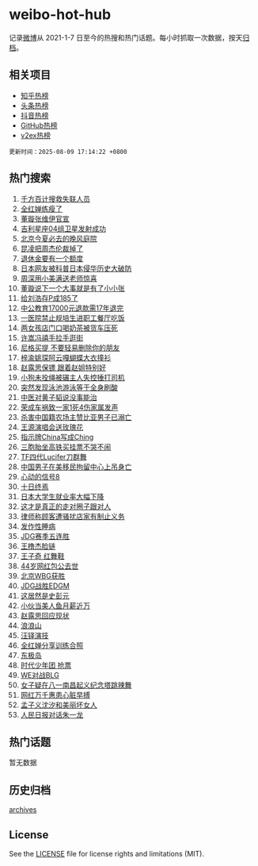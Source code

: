 # weibo-hot-hub

记录[微博](https://www.weibo.com)从 2021-1-7 日至今的热搜和热门话题。每小时抓取一次数据，按天[归档](archives)。

## 相关项目

- [知乎热榜](https://github.com/lonnyzhang423/zhihu-hot-hub)
- [头条热榜](https://github.com/lonnyzhang423/toutiao-hot-hub)
- [抖音热榜](https://github.com/lonnyzhang423/douyin-hot-hub)
- [GitHub热榜](https://github.com/lonnyzhang423/github-hot-hub)
- [v2ex热榜](https://github.com/lonnyzhang423/v2ex-hot-hub)


`更新时间：2025-08-09 17:14:22 +0800`

## 热门搜索

1. [千方百计搜救失联人员](https://m.weibo.cn/search?containerid=100103type%3D1%26t%3D10%26q%3D%23%E5%8D%83%E6%96%B9%E7%99%BE%E8%AE%A1%E6%90%9C%E6%95%91%E5%A4%B1%E8%81%94%E4%BA%BA%E5%91%98%23&stream_entry_id=51&isnewpage=1&extparam=seat%3D1%26c_type%3D51%26filter_type%3Drealtimehot%26stream_entry_id%3D51%26dgr%3D0%26q%3D%2523%25E5%258D%2583%25E6%2596%25B9%25E7%2599%25BE%25E8%25AE%25A1%25E6%2590%259C%25E6%2595%2591%25E5%25A4%25B1%25E8%2581%2594%25E4%25BA%25BA%25E5%2591%2598%2523%26pos%3D0%26cate%3D10103%26display_time%3D1754730861%26pre_seqid%3D1754730861250057137665)
1. [全红婵练瘦了](https://m.weibo.cn/search?containerid=100103type%3D1%26t%3D10%26q%3D%E5%85%A8%E7%BA%A2%E5%A9%B5%E7%BB%83%E7%98%A6%E4%BA%86&stream_entry_id=31&isnewpage=1&extparam=seat%3D1%26filter_type%3Drealtimehot%26c_type%3D31%26lcate%3D5001%26cate%3D5001%26band_rank%3D1%26q%3D%25E5%2585%25A8%25E7%25BA%25A2%25E5%25A9%25B5%25E7%25BB%2583%25E7%2598%25A6%25E4%25BA%2586%26stream_entry_id%3D31%26realpos%3D1%26pos%3D0%26flag%3D1%26dgr%3D0%26display_time%3D1754730861%26pre_seqid%3D1754730861250057137665)
1. [董璇张维伊官宣](https://m.weibo.cn/search?containerid=100103type%3D1%26t%3D10%26q%3D%23%E8%91%A3%E7%92%87%E5%BC%A0%E7%BB%B4%E4%BC%8A%E5%AE%98%E5%AE%A3%23&stream_entry_id=31&isnewpage=1&extparam=seat%3D1%26filter_type%3Drealtimehot%26c_type%3D31%26lcate%3D5001%26cate%3D5001%26band_rank%3D2%26q%3D%2523%25E8%2591%25A3%25E7%2592%2587%25E5%25BC%25A0%25E7%25BB%25B4%25E4%25BC%258A%25E5%25AE%2598%25E5%25AE%25A3%2523%26stream_entry_id%3D31%26realpos%3D2%26pos%3D1%26flag%3D2%26dgr%3D0%26display_time%3D1754730861%26pre_seqid%3D1754730861250057137665)
1. [吉利星座04组卫星发射成功](https://m.weibo.cn/search?containerid=100103type%3D1%26t%3D10%26q%3D%23%E5%90%89%E5%88%A9%E6%98%9F%E5%BA%A704%E7%BB%84%E5%8D%AB%E6%98%9F%E5%8F%91%E5%B0%84%E6%88%90%E5%8A%9F%23&stream_entry_id=31&isnewpage=1&extparam=seat%3D1%26filter_type%3Drealtimehot%26c_type%3D31%26lcate%3D5001%26cate%3D5001%26band_rank%3D3%26q%3D%2523%25E5%2590%2589%25E5%2588%25A9%25E6%2598%259F%25E5%25BA%25A704%25E7%25BB%2584%25E5%258D%25AB%25E6%2598%259F%25E5%258F%2591%25E5%25B0%2584%25E6%2588%2590%25E5%258A%259F%2523%26stream_entry_id%3D31%26realpos%3D3%26pos%3D2%26flag%3D0%26dgr%3D0%26display_time%3D1754730861%26pre_seqid%3D1754730861250057137665)
1. [北京今夏必去的晚风庭院](https://m.weibo.cn/search?containerid=100103type%3D1%26t%3D10%26q%3D%23%E5%8C%97%E4%BA%AC%E4%BB%8A%E5%A4%8F%E5%BF%85%E5%8E%BB%E7%9A%84%E6%99%9A%E9%A3%8E%E5%BA%AD%E9%99%A2%23&stream_entry_id=31&isnewpage=1&extparam=seat%3D1%26filter_type%3Drealtimehot%26c_type%3D31%26pos%3D3%26cate%3D5001%26band_rank%3D4%26q%3D%2523%25E5%258C%2597%25E4%25BA%25AC%25E4%25BB%258A%25E5%25A4%258F%25E5%25BF%2585%25E5%258E%25BB%25E7%259A%2584%25E6%2599%259A%25E9%25A3%258E%25E5%25BA%25AD%25E9%2599%25A2%2523%26stream_entry_id%3D31%26dgr%3D0%26adid%3D296142%26is_ad_pos%3D1%26lcate%3D5001%26display_time%3D1754730861%26pre_seqid%3D1754730861250057137665)
1. [昆凌把周杰伦裁掉了](https://m.weibo.cn/search?containerid=100103type%3D1%26t%3D10%26q%3D%E6%98%86%E5%87%8C%E6%8A%8A%E5%91%A8%E6%9D%B0%E4%BC%A6%E8%A3%81%E6%8E%89%E4%BA%86&stream_entry_id=31&isnewpage=1&extparam=seat%3D1%26filter_type%3Drealtimehot%26c_type%3D31%26lcate%3D5001%26cate%3D5001%26band_rank%3D4%26q%3D%25E6%2598%2586%25E5%2587%258C%25E6%258A%258A%25E5%2591%25A8%25E6%259D%25B0%25E4%25BC%25A6%25E8%25A3%2581%25E6%258E%2589%25E4%25BA%2586%26stream_entry_id%3D31%26realpos%3D4%26pos%3D4%26flag%3D2%26dgr%3D0%26display_time%3D1754730861%26pre_seqid%3D1754730861250057137665)
1. [退休金要有一个额度](https://m.weibo.cn/search?containerid=100103type%3D1%26t%3D10%26q%3D%E9%80%80%E4%BC%91%E9%87%91%E8%A6%81%E6%9C%89%E4%B8%80%E4%B8%AA%E9%A2%9D%E5%BA%A6&stream_entry_id=31&isnewpage=1&extparam=seat%3D1%26filter_type%3Drealtimehot%26c_type%3D31%26lcate%3D5001%26cate%3D5001%26band_rank%3D5%26q%3D%25E9%2580%2580%25E4%25BC%2591%25E9%2587%2591%25E8%25A6%2581%25E6%259C%2589%25E4%25B8%2580%25E4%25B8%25AA%25E9%25A2%259D%25E5%25BA%25A6%26stream_entry_id%3D31%26realpos%3D5%26pos%3D5%26flag%3D0%26dgr%3D0%26display_time%3D1754730861%26pre_seqid%3D1754730861250057137665)
1. [日本网友被科普日本侵华历史大破防](https://m.weibo.cn/search?containerid=100103type%3D1%26t%3D10%26q%3D%23%E6%97%A5%E6%9C%AC%E7%BD%91%E5%8F%8B%E8%A2%AB%E7%A7%91%E6%99%AE%E6%97%A5%E6%9C%AC%E4%BE%B5%E5%8D%8E%E5%8E%86%E5%8F%B2%E5%A4%A7%E7%A0%B4%E9%98%B2%23&stream_entry_id=31&isnewpage=1&extparam=seat%3D1%26filter_type%3Drealtimehot%26c_type%3D31%26lcate%3D5001%26cate%3D5001%26band_rank%3D6%26q%3D%2523%25E6%2597%25A5%25E6%259C%25AC%25E7%25BD%2591%25E5%258F%258B%25E8%25A2%25AB%25E7%25A7%2591%25E6%2599%25AE%25E6%2597%25A5%25E6%259C%25AC%25E4%25BE%25B5%25E5%258D%258E%25E5%258E%2586%25E5%258F%25B2%25E5%25A4%25A7%25E7%25A0%25B4%25E9%2598%25B2%2523%26stream_entry_id%3D31%26realpos%3D6%26pos%3D6%26flag%3D0%26dgr%3D0%26display_time%3D1754730861%26pre_seqid%3D1754730861250057137665)
1. [周深用小美满送老师惊喜](https://m.weibo.cn/search?containerid=100103type%3D1%26t%3D296%26q%3D%23%E6%B2%B7%E9%92%B8%E6%8D%BB%E8%8C%A8%E8%83%BA%23&hide_search_bar=1&replace_title=+)
1. [董璇说下一个大事就是有了小小张](https://m.weibo.cn/search?containerid=100103type%3D1%26t%3D10%26q%3D%23%E8%91%A3%E7%92%87%E8%AF%B4%E4%B8%8B%E4%B8%80%E4%B8%AA%E5%A4%A7%E4%BA%8B%E5%B0%B1%E6%98%AF%E6%9C%89%E4%BA%86%E5%B0%8F%E5%B0%8F%E5%BC%A0%23&stream_entry_id=31&isnewpage=1&extparam=seat%3D1%26filter_type%3Drealtimehot%26c_type%3D31%26lcate%3D5001%26cate%3D5001%26band_rank%3D7%26q%3D%2523%25E8%2591%25A3%25E7%2592%2587%25E8%25AF%25B4%25E4%25B8%258B%25E4%25B8%2580%25E4%25B8%25AA%25E5%25A4%25A7%25E4%25BA%258B%25E5%25B0%25B1%25E6%2598%25AF%25E6%259C%2589%25E4%25BA%2586%25E5%25B0%258F%25E5%25B0%258F%25E5%25BC%25A0%2523%26stream_entry_id%3D31%26realpos%3D7%26pos%3D8%26flag%3D1%26dgr%3D0%26display_time%3D1754730861%26pre_seqid%3D1754730861250057137665)
1. [给刘浩存P成185了](https://m.weibo.cn/search?containerid=100103type%3D1%26t%3D10%26q%3D%E7%BB%99%E5%88%98%E6%B5%A9%E5%AD%98P%E6%88%90185%E4%BA%86&stream_entry_id=31&isnewpage=1&extparam=seat%3D1%26filter_type%3Drealtimehot%26c_type%3D31%26lcate%3D5001%26cate%3D5001%26band_rank%3D8%26q%3D%25E7%25BB%2599%25E5%2588%2598%25E6%25B5%25A9%25E5%25AD%2598P%25E6%2588%2590185%25E4%25BA%2586%26stream_entry_id%3D31%26realpos%3D8%26pos%3D9%26flag%3D2%26dgr%3D0%26display_time%3D1754730861%26pre_seqid%3D1754730861250057137665)
1. [中公教育17000元退款需17年退完](https://m.weibo.cn/search?containerid=100103type%3D1%26t%3D10%26q%3D%23%E4%B8%AD%E5%85%AC%E6%95%99%E8%82%B217000%E5%85%83%E9%80%80%E6%AC%BE%E9%9C%8017%E5%B9%B4%E9%80%80%E5%AE%8C%23&stream_entry_id=31&isnewpage=1&extparam=seat%3D1%26filter_type%3Drealtimehot%26c_type%3D31%26lcate%3D5001%26cate%3D5001%26band_rank%3D9%26q%3D%2523%25E4%25B8%25AD%25E5%2585%25AC%25E6%2595%2599%25E8%2582%25B217000%25E5%2585%2583%25E9%2580%2580%25E6%25AC%25BE%25E9%259C%258017%25E5%25B9%25B4%25E9%2580%2580%25E5%25AE%258C%2523%26stream_entry_id%3D31%26realpos%3D9%26pos%3D10%26flag%3D1%26dgr%3D0%26display_time%3D1754730861%26pre_seqid%3D1754730861250057137665)
1. [一医院禁止规培生进职工餐厅吃饭](https://m.weibo.cn/search?containerid=100103type%3D1%26t%3D10%26q%3D%23%E4%B8%80%E5%8C%BB%E9%99%A2%E7%A6%81%E6%AD%A2%E8%A7%84%E5%9F%B9%E7%94%9F%E8%BF%9B%E8%81%8C%E5%B7%A5%E9%A4%90%E5%8E%85%E5%90%83%E9%A5%AD%23&stream_entry_id=31&isnewpage=1&extparam=seat%3D1%26filter_type%3Drealtimehot%26c_type%3D31%26lcate%3D5001%26cate%3D5001%26band_rank%3D10%26q%3D%2523%25E4%25B8%2580%25E5%258C%25BB%25E9%2599%25A2%25E7%25A6%2581%25E6%25AD%25A2%25E8%25A7%2584%25E5%259F%25B9%25E7%2594%259F%25E8%25BF%259B%25E8%2581%258C%25E5%25B7%25A5%25E9%25A4%2590%25E5%258E%2585%25E5%2590%2583%25E9%25A5%25AD%2523%26stream_entry_id%3D31%26realpos%3D10%26pos%3D11%26flag%3D1%26dgr%3D0%26display_time%3D1754730861%26pre_seqid%3D1754730861250057137665)
1. [两女孩店门口喝奶茶被货车压死](https://m.weibo.cn/search?containerid=100103type%3D1%26t%3D10%26q%3D%E4%B8%A4%E5%A5%B3%E5%AD%A9%E5%BA%97%E9%97%A8%E5%8F%A3%E5%96%9D%E5%A5%B6%E8%8C%B6%E8%A2%AB%E8%B4%A7%E8%BD%A6%E5%8E%8B%E6%AD%BB&stream_entry_id=31&isnewpage=1&extparam=seat%3D1%26filter_type%3Drealtimehot%26c_type%3D31%26lcate%3D5001%26cate%3D5001%26band_rank%3D11%26q%3D%25E4%25B8%25A4%25E5%25A5%25B3%25E5%25AD%25A9%25E5%25BA%2597%25E9%2597%25A8%25E5%258F%25A3%25E5%2596%259D%25E5%25A5%25B6%25E8%258C%25B6%25E8%25A2%25AB%25E8%25B4%25A7%25E8%25BD%25A6%25E5%258E%258B%25E6%25AD%25BB%26stream_entry_id%3D31%26realpos%3D11%26pos%3D12%26flag%3D0%26dgr%3D0%26display_time%3D1754730861%26pre_seqid%3D1754730861250057137665)
1. [许嵩冯禧手拉手逛街](https://m.weibo.cn/search?containerid=100103type%3D1%26t%3D10%26q%3D%23%E8%AE%B8%E5%B5%A9%E5%86%AF%E7%A6%A7%E6%89%8B%E6%8B%89%E6%89%8B%E9%80%9B%E8%A1%97%23&stream_entry_id=31&isnewpage=1&extparam=seat%3D1%26filter_type%3Drealtimehot%26c_type%3D31%26lcate%3D5001%26cate%3D5001%26band_rank%3D12%26q%3D%2523%25E8%25AE%25B8%25E5%25B5%25A9%25E5%2586%25AF%25E7%25A6%25A7%25E6%2589%258B%25E6%258B%2589%25E6%2589%258B%25E9%2580%259B%25E8%25A1%2597%2523%26stream_entry_id%3D31%26realpos%3D12%26pos%3D13%26flag%3D2%26dgr%3D0%26display_time%3D1754730861%26pre_seqid%3D1754730861250057137665)
1. [尼格买提 不要轻易删除你的朋友](https://m.weibo.cn/search?containerid=100103type%3D1%26t%3D10%26q%3D%E5%B0%BC%E6%A0%BC%E4%B9%B0%E6%8F%90+%E4%B8%8D%E8%A6%81%E8%BD%BB%E6%98%93%E5%88%A0%E9%99%A4%E4%BD%A0%E7%9A%84%E6%9C%8B%E5%8F%8B&stream_entry_id=31&isnewpage=1&extparam=seat%3D1%26filter_type%3Drealtimehot%26c_type%3D31%26lcate%3D5001%26cate%3D5001%26band_rank%3D13%26q%3D%25E5%25B0%25BC%25E6%25A0%25BC%25E4%25B9%25B0%25E6%258F%2590%2520%25E4%25B8%258D%25E8%25A6%2581%25E8%25BD%25BB%25E6%2598%2593%25E5%2588%25A0%25E9%2599%25A4%25E4%25BD%25A0%25E7%259A%2584%25E6%259C%258B%25E5%258F%258B%26stream_entry_id%3D31%26realpos%3D13%26pos%3D14%26flag%3D1%26dgr%3D0%26display_time%3D1754730861%26pre_seqid%3D1754730861250057137665)
1. [梓渝姚琛阿云嘎蝴蝶大衣撞衫](https://m.weibo.cn/search?containerid=100103type%3D1%26t%3D10%26q%3D%E6%A2%93%E6%B8%9D%E5%A7%9A%E7%90%9B%E9%98%BF%E4%BA%91%E5%98%8E%E8%9D%B4%E8%9D%B6%E5%A4%A7%E8%A1%A3%E6%92%9E%E8%A1%AB&stream_entry_id=31&isnewpage=1&extparam=seat%3D1%26filter_type%3Drealtimehot%26c_type%3D31%26lcate%3D5001%26cate%3D5001%26band_rank%3D14%26q%3D%25E6%25A2%2593%25E6%25B8%259D%25E5%25A7%259A%25E7%2590%259B%25E9%2598%25BF%25E4%25BA%2591%25E5%2598%258E%25E8%259D%25B4%25E8%259D%25B6%25E5%25A4%25A7%25E8%25A1%25A3%25E6%2592%259E%25E8%25A1%25AB%26stream_entry_id%3D31%26realpos%3D14%26pos%3D15%26flag%3D1%26dgr%3D0%26display_time%3D1754730861%26pre_seqid%3D1754730861250057137665)
1. [赵露思保镖 跟着赵姐特别好](https://m.weibo.cn/search?containerid=100103type%3D1%26t%3D10%26q%3D%E8%B5%B5%E9%9C%B2%E6%80%9D%E4%BF%9D%E9%95%96+%E8%B7%9F%E7%9D%80%E8%B5%B5%E5%A7%90%E7%89%B9%E5%88%AB%E5%A5%BD&stream_entry_id=31&isnewpage=1&extparam=seat%3D1%26filter_type%3Drealtimehot%26c_type%3D31%26lcate%3D5001%26cate%3D5001%26band_rank%3D15%26q%3D%25E8%25B5%25B5%25E9%259C%25B2%25E6%2580%259D%25E4%25BF%259D%25E9%2595%2596%2520%25E8%25B7%259F%25E7%259D%2580%25E8%25B5%25B5%25E5%25A7%2590%25E7%2589%25B9%25E5%2588%25AB%25E5%25A5%25BD%26stream_entry_id%3D31%26realpos%3D15%26pos%3D16%26flag%3D0%26dgr%3D0%26display_time%3D1754730861%26pre_seqid%3D1754730861250057137665)
1. [小狗未拴绳被碾主人失控捶打司机](https://m.weibo.cn/search?containerid=100103type%3D1%26t%3D10%26q%3D%23%E5%B0%8F%E7%8B%97%E6%9C%AA%E6%8B%B4%E7%BB%B3%E8%A2%AB%E7%A2%BE%E4%B8%BB%E4%BA%BA%E5%A4%B1%E6%8E%A7%E6%8D%B6%E6%89%93%E5%8F%B8%E6%9C%BA%23&stream_entry_id=31&isnewpage=1&extparam=seat%3D1%26filter_type%3Drealtimehot%26c_type%3D31%26lcate%3D5001%26cate%3D5001%26band_rank%3D16%26q%3D%2523%25E5%25B0%258F%25E7%258B%2597%25E6%259C%25AA%25E6%258B%25B4%25E7%25BB%25B3%25E8%25A2%25AB%25E7%25A2%25BE%25E4%25B8%25BB%25E4%25BA%25BA%25E5%25A4%25B1%25E6%258E%25A7%25E6%258D%25B6%25E6%2589%2593%25E5%258F%25B8%25E6%259C%25BA%2523%26stream_entry_id%3D31%26realpos%3D16%26pos%3D17%26flag%3D0%26dgr%3D0%26display_time%3D1754730861%26pre_seqid%3D1754730861250057137665)
1. [突然发现泳池游泳等于全身刷酸](https://m.weibo.cn/search?containerid=100103type%3D1%26t%3D10%26q%3D%23%E7%AA%81%E7%84%B6%E5%8F%91%E7%8E%B0%E6%B3%B3%E6%B1%A0%E6%B8%B8%E6%B3%B3%E7%AD%89%E4%BA%8E%E5%85%A8%E8%BA%AB%E5%88%B7%E9%85%B8%23&stream_entry_id=31&isnewpage=1&extparam=seat%3D1%26filter_type%3Drealtimehot%26c_type%3D31%26lcate%3D5001%26cate%3D5001%26band_rank%3D17%26q%3D%2523%25E7%25AA%2581%25E7%2584%25B6%25E5%258F%2591%25E7%258E%25B0%25E6%25B3%25B3%25E6%25B1%25A0%25E6%25B8%25B8%25E6%25B3%25B3%25E7%25AD%2589%25E4%25BA%258E%25E5%2585%25A8%25E8%25BA%25AB%25E5%2588%25B7%25E9%2585%25B8%2523%26stream_entry_id%3D31%26realpos%3D17%26pos%3D18%26flag%3D1%26dgr%3D0%26display_time%3D1754730861%26pre_seqid%3D1754730861250057137665)
1. [中医对黄子韬说没事能治](https://m.weibo.cn/search?containerid=100103type%3D1%26t%3D10%26q%3D%E4%B8%AD%E5%8C%BB%E5%AF%B9%E9%BB%84%E5%AD%90%E9%9F%AC%E8%AF%B4%E6%B2%A1%E4%BA%8B%E8%83%BD%E6%B2%BB&stream_entry_id=31&isnewpage=1&extparam=seat%3D1%26filter_type%3Drealtimehot%26c_type%3D31%26lcate%3D5001%26cate%3D5001%26band_rank%3D18%26q%3D%25E4%25B8%25AD%25E5%258C%25BB%25E5%25AF%25B9%25E9%25BB%2584%25E5%25AD%2590%25E9%259F%25AC%25E8%25AF%25B4%25E6%25B2%25A1%25E4%25BA%258B%25E8%2583%25BD%25E6%25B2%25BB%26stream_entry_id%3D31%26realpos%3D18%26pos%3D19%26flag%3D1%26dgr%3D0%26display_time%3D1754730861%26pre_seqid%3D1754730861250057137665)
1. [荣成车祸致一家1死4伤家属发声](https://m.weibo.cn/search?containerid=100103type%3D1%26t%3D10%26q%3D%23%E8%8D%A3%E6%88%90%E8%BD%A6%E7%A5%B8%E8%87%B4%E4%B8%80%E5%AE%B61%E6%AD%BB4%E4%BC%A4%E5%AE%B6%E5%B1%9E%E5%8F%91%E5%A3%B0%23&stream_entry_id=31&isnewpage=1&extparam=seat%3D1%26filter_type%3Drealtimehot%26c_type%3D31%26lcate%3D5001%26cate%3D5001%26band_rank%3D19%26q%3D%2523%25E8%258D%25A3%25E6%2588%2590%25E8%25BD%25A6%25E7%25A5%25B8%25E8%2587%25B4%25E4%25B8%2580%25E5%25AE%25B61%25E6%25AD%25BB4%25E4%25BC%25A4%25E5%25AE%25B6%25E5%25B1%259E%25E5%258F%2591%25E5%25A3%25B0%2523%26stream_entry_id%3D31%26realpos%3D19%26pos%3D20%26flag%3D1%26dgr%3D0%26display_time%3D1754730861%26pre_seqid%3D1754730861250057137665)
1. [杀害中国籍农场主赞比亚男子已溺亡](https://m.weibo.cn/search?containerid=100103type%3D1%26t%3D10%26q%3D%23%E6%9D%80%E5%AE%B3%E4%B8%AD%E5%9B%BD%E7%B1%8D%E5%86%9C%E5%9C%BA%E4%B8%BB%E8%B5%9E%E6%AF%94%E4%BA%9A%E7%94%B7%E5%AD%90%E5%B7%B2%E6%BA%BA%E4%BA%A1%23&stream_entry_id=31&isnewpage=1&extparam=seat%3D1%26filter_type%3Drealtimehot%26c_type%3D31%26lcate%3D5001%26cate%3D5001%26band_rank%3D20%26q%3D%2523%25E6%259D%2580%25E5%25AE%25B3%25E4%25B8%25AD%25E5%259B%25BD%25E7%25B1%258D%25E5%2586%259C%25E5%259C%25BA%25E4%25B8%25BB%25E8%25B5%259E%25E6%25AF%2594%25E4%25BA%259A%25E7%2594%25B7%25E5%25AD%2590%25E5%25B7%25B2%25E6%25BA%25BA%25E4%25BA%25A1%2523%26stream_entry_id%3D31%26realpos%3D20%26pos%3D21%26flag%3D1%26dgr%3D0%26display_time%3D1754730861%26pre_seqid%3D1754730861250057137665)
1. [王源演唱会送玫瑰花](https://m.weibo.cn/search?containerid=100103type%3D1%26t%3D10%26q%3D%23%E7%8E%8B%E6%BA%90%E6%BC%94%E5%94%B1%E4%BC%9A%E9%80%81%E7%8E%AB%E7%91%B0%E8%8A%B1%23&stream_entry_id=31&isnewpage=1&extparam=seat%3D1%26filter_type%3Drealtimehot%26c_type%3D31%26lcate%3D5001%26cate%3D5001%26band_rank%3D21%26q%3D%2523%25E7%258E%258B%25E6%25BA%2590%25E6%25BC%2594%25E5%2594%25B1%25E4%25BC%259A%25E9%2580%2581%25E7%258E%25AB%25E7%2591%25B0%25E8%258A%25B1%2523%26stream_entry_id%3D31%26realpos%3D21%26pos%3D22%26flag%3D1%26dgr%3D0%26display_time%3D1754730861%26pre_seqid%3D1754730861250057137665)
1. [指示牌China写成Ching](https://m.weibo.cn/search?containerid=100103type%3D1%26t%3D10%26q%3D%23%E6%8C%87%E7%A4%BA%E7%89%8CChina%E5%86%99%E6%88%90Ching%23&stream_entry_id=31&isnewpage=1&extparam=seat%3D1%26filter_type%3Drealtimehot%26c_type%3D31%26lcate%3D5001%26cate%3D5001%26band_rank%3D22%26q%3D%2523%25E6%258C%2587%25E7%25A4%25BA%25E7%2589%258CChina%25E5%2586%2599%25E6%2588%2590Ching%2523%26stream_entry_id%3D31%26realpos%3D22%26pos%3D23%26flag%3D0%26dgr%3D0%26display_time%3D1754730861%26pre_seqid%3D1754730861250057137665)
1. [三胞胎坐高铁买挂票不哭不闹](https://m.weibo.cn/search?containerid=100103type%3D1%26t%3D10%26q%3D%23%E4%B8%89%E8%83%9E%E8%83%8E%E5%9D%90%E9%AB%98%E9%93%81%E4%B9%B0%E6%8C%82%E7%A5%A8%E4%B8%8D%E5%93%AD%E4%B8%8D%E9%97%B9%23&stream_entry_id=31&isnewpage=1&extparam=seat%3D1%26filter_type%3Drealtimehot%26c_type%3D31%26lcate%3D5001%26cate%3D5001%26band_rank%3D23%26q%3D%2523%25E4%25B8%2589%25E8%2583%259E%25E8%2583%258E%25E5%259D%2590%25E9%25AB%2598%25E9%2593%2581%25E4%25B9%25B0%25E6%258C%2582%25E7%25A5%25A8%25E4%25B8%258D%25E5%2593%25AD%25E4%25B8%258D%25E9%2597%25B9%2523%26stream_entry_id%3D31%26realpos%3D23%26pos%3D24%26flag%3D1%26dgr%3D0%26display_time%3D1754730861%26pre_seqid%3D1754730861250057137665)
1. [TF四代Lucifer刀群舞](https://m.weibo.cn/search?containerid=100103type%3D1%26t%3D10%26q%3D%23TF%E5%9B%9B%E4%BB%A3Lucifer%E5%88%80%E7%BE%A4%E8%88%9E%23&stream_entry_id=31&isnewpage=1&extparam=seat%3D1%26filter_type%3Drealtimehot%26c_type%3D31%26lcate%3D5001%26cate%3D5001%26band_rank%3D24%26q%3D%2523TF%25E5%259B%259B%25E4%25BB%25A3Lucifer%25E5%2588%2580%25E7%25BE%25A4%25E8%2588%259E%2523%26stream_entry_id%3D31%26realpos%3D24%26pos%3D25%26flag%3D1%26dgr%3D0%26display_time%3D1754730861%26pre_seqid%3D1754730861250057137665)
1. [中国男子在美移民拘留中心上吊身亡](https://m.weibo.cn/search?containerid=100103type%3D1%26t%3D10%26q%3D%23%E4%B8%AD%E5%9B%BD%E7%94%B7%E5%AD%90%E5%9C%A8%E7%BE%8E%E7%A7%BB%E6%B0%91%E6%8B%98%E7%95%99%E4%B8%AD%E5%BF%83%E4%B8%8A%E5%90%8A%E8%BA%AB%E4%BA%A1%23&stream_entry_id=31&isnewpage=1&extparam=seat%3D1%26filter_type%3Drealtimehot%26c_type%3D31%26lcate%3D5001%26cate%3D5001%26band_rank%3D25%26q%3D%2523%25E4%25B8%25AD%25E5%259B%25BD%25E7%2594%25B7%25E5%25AD%2590%25E5%259C%25A8%25E7%25BE%258E%25E7%25A7%25BB%25E6%25B0%2591%25E6%258B%2598%25E7%2595%2599%25E4%25B8%25AD%25E5%25BF%2583%25E4%25B8%258A%25E5%2590%258A%25E8%25BA%25AB%25E4%25BA%25A1%2523%26stream_entry_id%3D31%26realpos%3D25%26pos%3D26%26flag%3D1%26dgr%3D0%26display_time%3D1754730861%26pre_seqid%3D1754730861250057137665)
1. [心动的信号8](https://m.weibo.cn/search?containerid=100103type%3D1%26t%3D10%26q%3D%E5%BF%83%E5%8A%A8%E7%9A%84%E4%BF%A1%E5%8F%B78&stream_entry_id=31&isnewpage=1&extparam=seat%3D1%26filter_type%3Drealtimehot%26c_type%3D31%26lcate%3D5001%26cate%3D5001%26band_rank%3D26%26q%3D%25E5%25BF%2583%25E5%258A%25A8%25E7%259A%2584%25E4%25BF%25A1%25E5%258F%25B78%26stream_entry_id%3D31%26realpos%3D26%26pos%3D27%26flag%3D1%26dgr%3D0%26display_time%3D1754730861%26pre_seqid%3D1754730861250057137665)
1. [十日终焉](https://m.weibo.cn/search?containerid=100103type%3D1%26t%3D10%26q%3D%E5%8D%81%E6%97%A5%E7%BB%88%E7%84%89&stream_entry_id=31&isnewpage=1&extparam=seat%3D1%26filter_type%3Drealtimehot%26c_type%3D31%26lcate%3D5001%26cate%3D5001%26band_rank%3D27%26q%3D%25E5%258D%2581%25E6%2597%25A5%25E7%25BB%2588%25E7%2584%2589%26stream_entry_id%3D31%26realpos%3D27%26pos%3D28%26flag%3D0%26dgr%3D0%26display_time%3D1754730861%26pre_seqid%3D1754730861250057137665)
1. [日本大学生就业率大幅下降](https://m.weibo.cn/search?containerid=100103type%3D1%26t%3D10%26q%3D%E6%97%A5%E6%9C%AC%E5%A4%A7%E5%AD%A6%E7%94%9F%E5%B0%B1%E4%B8%9A%E7%8E%87%E5%A4%A7%E5%B9%85%E4%B8%8B%E9%99%8D&stream_entry_id=31&isnewpage=1&extparam=seat%3D1%26filter_type%3Drealtimehot%26c_type%3D31%26lcate%3D5001%26cate%3D5001%26band_rank%3D28%26q%3D%25E6%2597%25A5%25E6%259C%25AC%25E5%25A4%25A7%25E5%25AD%25A6%25E7%2594%259F%25E5%25B0%25B1%25E4%25B8%259A%25E7%258E%2587%25E5%25A4%25A7%25E5%25B9%2585%25E4%25B8%258B%25E9%2599%258D%26stream_entry_id%3D31%26realpos%3D28%26pos%3D29%26flag%3D0%26dgr%3D0%26display_time%3D1754730861%26pre_seqid%3D1754730861250057137665)
1. [这才是真正的走对圈子跟对人](https://m.weibo.cn/search?containerid=100103type%3D1%26t%3D10%26q%3D%E8%BF%99%E6%89%8D%E6%98%AF%E7%9C%9F%E6%AD%A3%E7%9A%84%E8%B5%B0%E5%AF%B9%E5%9C%88%E5%AD%90%E8%B7%9F%E5%AF%B9%E4%BA%BA&stream_entry_id=31&isnewpage=1&extparam=seat%3D1%26filter_type%3Drealtimehot%26c_type%3D31%26lcate%3D5001%26cate%3D5001%26band_rank%3D29%26q%3D%25E8%25BF%2599%25E6%2589%258D%25E6%2598%25AF%25E7%259C%259F%25E6%25AD%25A3%25E7%259A%2584%25E8%25B5%25B0%25E5%25AF%25B9%25E5%259C%2588%25E5%25AD%2590%25E8%25B7%259F%25E5%25AF%25B9%25E4%25BA%25BA%26stream_entry_id%3D31%26realpos%3D29%26pos%3D30%26flag%3D1%26dgr%3D0%26display_time%3D1754730861%26pre_seqid%3D1754730861250057137665)
1. [律师称顾客遭骚扰店家有制止义务](https://m.weibo.cn/search?containerid=100103type%3D1%26t%3D10%26q%3D%23%E5%BE%8B%E5%B8%88%E7%A7%B0%E9%A1%BE%E5%AE%A2%E9%81%AD%E9%AA%9A%E6%89%B0%E5%BA%97%E5%AE%B6%E6%9C%89%E5%88%B6%E6%AD%A2%E4%B9%89%E5%8A%A1%23&stream_entry_id=31&isnewpage=1&extparam=seat%3D1%26filter_type%3Drealtimehot%26c_type%3D31%26lcate%3D5001%26cate%3D5001%26band_rank%3D30%26q%3D%2523%25E5%25BE%258B%25E5%25B8%2588%25E7%25A7%25B0%25E9%25A1%25BE%25E5%25AE%25A2%25E9%2581%25AD%25E9%25AA%259A%25E6%2589%25B0%25E5%25BA%2597%25E5%25AE%25B6%25E6%259C%2589%25E5%2588%25B6%25E6%25AD%25A2%25E4%25B9%2589%25E5%258A%25A1%2523%26stream_entry_id%3D31%26realpos%3D30%26pos%3D31%26flag%3D1%26dgr%3D0%26display_time%3D1754730861%26pre_seqid%3D1754730861250057137665)
1. [发作性睡病](https://m.weibo.cn/search?containerid=100103type%3D1%26t%3D10%26q%3D%E5%8F%91%E4%BD%9C%E6%80%A7%E7%9D%A1%E7%97%85&stream_entry_id=31&isnewpage=1&extparam=seat%3D1%26filter_type%3Drealtimehot%26c_type%3D31%26lcate%3D5001%26cate%3D5001%26band_rank%3D31%26q%3D%25E5%258F%2591%25E4%25BD%259C%25E6%2580%25A7%25E7%259D%25A1%25E7%2597%2585%26stream_entry_id%3D31%26realpos%3D31%26pos%3D32%26flag%3D1%26dgr%3D0%26display_time%3D1754730861%26pre_seqid%3D1754730861250057137665)
1. [JDG赛季五连胜](https://m.weibo.cn/search?containerid=100103type%3D1%26t%3D10%26q%3D%23JDG%E8%B5%9B%E5%AD%A3%E4%BA%94%E8%BF%9E%E8%83%9C%23&stream_entry_id=31&isnewpage=1&extparam=seat%3D1%26filter_type%3Drealtimehot%26c_type%3D31%26lcate%3D5001%26cate%3D5001%26band_rank%3D32%26q%3D%2523JDG%25E8%25B5%259B%25E5%25AD%25A3%25E4%25BA%2594%25E8%25BF%259E%25E8%2583%259C%2523%26stream_entry_id%3D31%26realpos%3D32%26pos%3D33%26flag%3D1%26dgr%3D0%26display_time%3D1754730861%26pre_seqid%3D1754730861250057137665)
1. [王橹杰脸链](https://m.weibo.cn/search?containerid=100103type%3D1%26t%3D10%26q%3D%23%E7%8E%8B%E6%A9%B9%E6%9D%B0%E8%84%B8%E9%93%BE%23&stream_entry_id=31&isnewpage=1&extparam=seat%3D1%26filter_type%3Drealtimehot%26c_type%3D31%26lcate%3D5001%26cate%3D5001%26band_rank%3D33%26q%3D%2523%25E7%258E%258B%25E6%25A9%25B9%25E6%259D%25B0%25E8%2584%25B8%25E9%2593%25BE%2523%26stream_entry_id%3D31%26realpos%3D33%26pos%3D34%26flag%3D1%26dgr%3D0%26display_time%3D1754730861%26pre_seqid%3D1754730861250057137665)
1. [王子奇 红舞鞋](https://m.weibo.cn/search?containerid=100103type%3D1%26t%3D10%26q%3D%E7%8E%8B%E5%AD%90%E5%A5%87+%E7%BA%A2%E8%88%9E%E9%9E%8B&stream_entry_id=31&isnewpage=1&extparam=seat%3D1%26filter_type%3Drealtimehot%26c_type%3D31%26lcate%3D5001%26cate%3D5001%26band_rank%3D34%26q%3D%25E7%258E%258B%25E5%25AD%2590%25E5%25A5%2587%2520%25E7%25BA%25A2%25E8%2588%259E%25E9%259E%258B%26stream_entry_id%3D31%26realpos%3D34%26pos%3D35%26flag%3D1%26dgr%3D0%26display_time%3D1754730861%26pre_seqid%3D1754730861250057137665)
1. [44岁网红包公去世](https://m.weibo.cn/search?containerid=100103type%3D1%26t%3D10%26q%3D%2344%E5%B2%81%E7%BD%91%E7%BA%A2%E5%8C%85%E5%85%AC%E5%8E%BB%E4%B8%96%23&stream_entry_id=31&isnewpage=1&extparam=seat%3D1%26filter_type%3Drealtimehot%26c_type%3D31%26lcate%3D5001%26cate%3D5001%26band_rank%3D35%26q%3D%252344%25E5%25B2%2581%25E7%25BD%2591%25E7%25BA%25A2%25E5%258C%2585%25E5%2585%25AC%25E5%258E%25BB%25E4%25B8%2596%2523%26stream_entry_id%3D31%26realpos%3D35%26pos%3D36%26flag%3D1%26dgr%3D0%26display_time%3D1754730861%26pre_seqid%3D1754730861250057137665)
1. [北京WBG获胜](https://m.weibo.cn/search?containerid=100103type%3D1%26t%3D10%26q%3D%E5%8C%97%E4%BA%ACWBG%E8%8E%B7%E8%83%9C&stream_entry_id=31&isnewpage=1&extparam=seat%3D1%26filter_type%3Drealtimehot%26c_type%3D31%26lcate%3D5001%26cate%3D5001%26band_rank%3D36%26q%3D%25E5%258C%2597%25E4%25BA%25ACWBG%25E8%258E%25B7%25E8%2583%259C%26stream_entry_id%3D31%26realpos%3D36%26pos%3D37%26flag%3D1%26dgr%3D0%26display_time%3D1754730861%26pre_seqid%3D1754730861250057137665)
1. [JDG战胜EDGM](https://m.weibo.cn/search?containerid=100103type%3D1%26t%3D10%26q%3DJDG%E6%88%98%E8%83%9CEDGM&stream_entry_id=31&isnewpage=1&extparam=seat%3D1%26filter_type%3Drealtimehot%26c_type%3D31%26lcate%3D5001%26cate%3D5001%26band_rank%3D37%26q%3DJDG%25E6%2588%2598%25E8%2583%259CEDGM%26stream_entry_id%3D31%26realpos%3D37%26pos%3D38%26flag%3D1%26dgr%3D0%26display_time%3D1754730861%26pre_seqid%3D1754730861250057137665)
1. [这居然是史彭元](https://m.weibo.cn/search?containerid=100103type%3D1%26t%3D10%26q%3D%E8%BF%99%E5%B1%85%E7%84%B6%E6%98%AF%E5%8F%B2%E5%BD%AD%E5%85%83&stream_entry_id=31&isnewpage=1&extparam=seat%3D1%26filter_type%3Drealtimehot%26c_type%3D31%26lcate%3D5001%26cate%3D5001%26band_rank%3D38%26q%3D%25E8%25BF%2599%25E5%25B1%2585%25E7%2584%25B6%25E6%2598%25AF%25E5%258F%25B2%25E5%25BD%25AD%25E5%2585%2583%26stream_entry_id%3D31%26realpos%3D38%26pos%3D39%26flag%3D1%26dgr%3D0%26display_time%3D1754730861%26pre_seqid%3D1754730861250057137665)
1. [小伙当美人鱼月薪近万](https://m.weibo.cn/search?containerid=100103type%3D1%26t%3D10%26q%3D%23%E5%B0%8F%E4%BC%99%E5%BD%93%E7%BE%8E%E4%BA%BA%E9%B1%BC%E6%9C%88%E8%96%AA%E8%BF%91%E4%B8%87%23&stream_entry_id=31&isnewpage=1&extparam=seat%3D1%26filter_type%3Drealtimehot%26c_type%3D31%26lcate%3D5001%26cate%3D5001%26band_rank%3D39%26q%3D%2523%25E5%25B0%258F%25E4%25BC%2599%25E5%25BD%2593%25E7%25BE%258E%25E4%25BA%25BA%25E9%25B1%25BC%25E6%259C%2588%25E8%2596%25AA%25E8%25BF%2591%25E4%25B8%2587%2523%26stream_entry_id%3D31%26realpos%3D39%26pos%3D40%26flag%3D1%26dgr%3D0%26display_time%3D1754730861%26pre_seqid%3D1754730861250057137665)
1. [赵露思回应现状](https://m.weibo.cn/search?containerid=100103type%3D1%26t%3D10%26q%3D%23%E8%B5%B5%E9%9C%B2%E6%80%9D%E5%9B%9E%E5%BA%94%E7%8E%B0%E7%8A%B6%23&stream_entry_id=31&isnewpage=1&extparam=seat%3D1%26filter_type%3Drealtimehot%26c_type%3D31%26lcate%3D5001%26cate%3D5001%26band_rank%3D40%26q%3D%2523%25E8%25B5%25B5%25E9%259C%25B2%25E6%2580%259D%25E5%259B%259E%25E5%25BA%2594%25E7%258E%25B0%25E7%258A%25B6%2523%26stream_entry_id%3D31%26realpos%3D40%26pos%3D41%26flag%3D1%26dgr%3D0%26display_time%3D1754730861%26pre_seqid%3D1754730861250057137665)
1. [浪浪山](https://m.weibo.cn/search?containerid=100103type%3D1%26t%3D10%26q%3D%E6%B5%AA%E6%B5%AA%E5%B1%B1&stream_entry_id=31&isnewpage=1&extparam=seat%3D1%26filter_type%3Drealtimehot%26c_type%3D31%26lcate%3D5001%26cate%3D5001%26band_rank%3D41%26q%3D%25E6%25B5%25AA%25E6%25B5%25AA%25E5%25B1%25B1%26stream_entry_id%3D31%26realpos%3D41%26pos%3D42%26flag%3D1%26dgr%3D0%26display_time%3D1754730861%26pre_seqid%3D1754730861250057137665)
1. [汪铎演技](https://m.weibo.cn/search?containerid=100103type%3D1%26t%3D10%26q%3D%E6%B1%AA%E9%93%8E%E6%BC%94%E6%8A%80&stream_entry_id=31&isnewpage=1&extparam=seat%3D1%26filter_type%3Drealtimehot%26c_type%3D31%26lcate%3D5001%26cate%3D5001%26band_rank%3D42%26q%3D%25E6%25B1%25AA%25E9%2593%258E%25E6%25BC%2594%25E6%258A%2580%26stream_entry_id%3D31%26realpos%3D42%26pos%3D43%26flag%3D1%26dgr%3D0%26display_time%3D1754730861%26pre_seqid%3D1754730861250057137665)
1. [全红婵分享训练合照](https://m.weibo.cn/search?containerid=100103type%3D1%26t%3D10%26q%3D%23%E5%85%A8%E7%BA%A2%E5%A9%B5%E5%88%86%E4%BA%AB%E8%AE%AD%E7%BB%83%E5%90%88%E7%85%A7%23&stream_entry_id=31&isnewpage=1&extparam=seat%3D1%26filter_type%3Drealtimehot%26c_type%3D31%26lcate%3D5001%26cate%3D5001%26band_rank%3D43%26q%3D%2523%25E5%2585%25A8%25E7%25BA%25A2%25E5%25A9%25B5%25E5%2588%2586%25E4%25BA%25AB%25E8%25AE%25AD%25E7%25BB%2583%25E5%2590%2588%25E7%2585%25A7%2523%26stream_entry_id%3D31%26realpos%3D43%26pos%3D44%26flag%3D1%26dgr%3D0%26display_time%3D1754730861%26pre_seqid%3D1754730861250057137665)
1. [东极岛](https://m.weibo.cn/search?containerid=100103type%3D1%26t%3D10%26q%3D%E4%B8%9C%E6%9E%81%E5%B2%9B&stream_entry_id=31&isnewpage=1&extparam=seat%3D1%26filter_type%3Drealtimehot%26c_type%3D31%26lcate%3D5001%26cate%3D5001%26band_rank%3D44%26q%3D%25E4%25B8%259C%25E6%259E%2581%25E5%25B2%259B%26stream_entry_id%3D31%26realpos%3D44%26pos%3D45%26flag%3D1%26dgr%3D0%26display_time%3D1754730861%26pre_seqid%3D1754730861250057137665)
1. [时代少年团 抢票](https://m.weibo.cn/search?containerid=100103type%3D1%26t%3D10%26q%3D%E6%97%B6%E4%BB%A3%E5%B0%91%E5%B9%B4%E5%9B%A2+%E6%8A%A2%E7%A5%A8&stream_entry_id=31&isnewpage=1&extparam=seat%3D1%26filter_type%3Drealtimehot%26c_type%3D31%26lcate%3D5001%26cate%3D5001%26band_rank%3D45%26q%3D%25E6%2597%25B6%25E4%25BB%25A3%25E5%25B0%2591%25E5%25B9%25B4%25E5%259B%25A2%2520%25E6%258A%25A2%25E7%25A5%25A8%26stream_entry_id%3D31%26realpos%3D45%26pos%3D46%26flag%3D0%26dgr%3D0%26display_time%3D1754730861%26pre_seqid%3D1754730861250057137665)
1. [WE对战BLG](https://m.weibo.cn/search?containerid=100103type%3D1%26t%3D10%26q%3D%23WE%E5%AF%B9%E6%88%98BLG%23&stream_entry_id=31&isnewpage=1&extparam=seat%3D1%26filter_type%3Drealtimehot%26c_type%3D31%26lcate%3D5001%26cate%3D5001%26band_rank%3D46%26q%3D%2523WE%25E5%25AF%25B9%25E6%2588%2598BLG%2523%26stream_entry_id%3D31%26realpos%3D46%26pos%3D47%26flag%3D1%26dgr%3D0%26display_time%3D1754730861%26pre_seqid%3D1754730861250057137665)
1. [女子疑在八一南昌起义纪念塔跳辣舞](https://m.weibo.cn/search?containerid=100103type%3D1%26t%3D10%26q%3D%23%E5%A5%B3%E5%AD%90%E7%96%91%E5%9C%A8%E5%85%AB%E4%B8%80%E5%8D%97%E6%98%8C%E8%B5%B7%E4%B9%89%E7%BA%AA%E5%BF%B5%E5%A1%94%E8%B7%B3%E8%BE%A3%E8%88%9E%23&stream_entry_id=31&isnewpage=1&extparam=seat%3D1%26filter_type%3Drealtimehot%26c_type%3D31%26lcate%3D5001%26cate%3D5001%26band_rank%3D47%26q%3D%2523%25E5%25A5%25B3%25E5%25AD%2590%25E7%2596%2591%25E5%259C%25A8%25E5%2585%25AB%25E4%25B8%2580%25E5%258D%2597%25E6%2598%258C%25E8%25B5%25B7%25E4%25B9%2589%25E7%25BA%25AA%25E5%25BF%25B5%25E5%25A1%2594%25E8%25B7%25B3%25E8%25BE%25A3%25E8%2588%259E%2523%26stream_entry_id%3D31%26realpos%3D47%26pos%3D48%26flag%3D1%26dgr%3D0%26display_time%3D1754730861%26pre_seqid%3D1754730861250057137665)
1. [网红万千惠患心脏早搏](https://m.weibo.cn/search?containerid=100103type%3D1%26t%3D10%26q%3D%E7%BD%91%E7%BA%A2%E4%B8%87%E5%8D%83%E6%83%A0%E6%82%A3%E5%BF%83%E8%84%8F%E6%97%A9%E6%90%8F&stream_entry_id=31&isnewpage=1&extparam=seat%3D1%26filter_type%3Drealtimehot%26c_type%3D31%26lcate%3D5001%26cate%3D5001%26band_rank%3D48%26q%3D%25E7%25BD%2591%25E7%25BA%25A2%25E4%25B8%2587%25E5%258D%2583%25E6%2583%25A0%25E6%2582%25A3%25E5%25BF%2583%25E8%2584%258F%25E6%2597%25A9%25E6%2590%258F%26stream_entry_id%3D31%26realpos%3D48%26pos%3D49%26flag%3D1%26dgr%3D0%26display_time%3D1754730861%26pre_seqid%3D1754730861250057137665)
1. [孟子义沈汐和美丽坏女人](https://m.weibo.cn/search?containerid=100103type%3D1%26t%3D10%26q%3D%E5%AD%9F%E5%AD%90%E4%B9%89%E6%B2%88%E6%B1%90%E5%92%8C%E7%BE%8E%E4%B8%BD%E5%9D%8F%E5%A5%B3%E4%BA%BA&stream_entry_id=31&isnewpage=1&extparam=seat%3D1%26filter_type%3Drealtimehot%26c_type%3D31%26lcate%3D5001%26cate%3D5001%26band_rank%3D49%26q%3D%25E5%25AD%259F%25E5%25AD%2590%25E4%25B9%2589%25E6%25B2%2588%25E6%25B1%2590%25E5%2592%258C%25E7%25BE%258E%25E4%25B8%25BD%25E5%259D%258F%25E5%25A5%25B3%25E4%25BA%25BA%26stream_entry_id%3D31%26realpos%3D49%26pos%3D50%26flag%3D1%26dgr%3D0%26display_time%3D1754730861%26pre_seqid%3D1754730861250057137665)
1. [人民日报对话朱一龙](https://m.weibo.cn/search?containerid=100103type%3D1%26t%3D10%26q%3D%23%E4%BA%BA%E6%B0%91%E6%97%A5%E6%8A%A5%E5%AF%B9%E8%AF%9D%E6%9C%B1%E4%B8%80%E9%BE%99%23&stream_entry_id=31&isnewpage=1&extparam=seat%3D1%26filter_type%3Drealtimehot%26c_type%3D31%26lcate%3D5001%26cate%3D5001%26band_rank%3D50%26q%3D%2523%25E4%25BA%25BA%25E6%25B0%2591%25E6%2597%25A5%25E6%258A%25A5%25E5%25AF%25B9%25E8%25AF%259D%25E6%259C%25B1%25E4%25B8%2580%25E9%25BE%2599%2523%26stream_entry_id%3D31%26realpos%3D50%26pos%3D51%26flag%3D0%26dgr%3D0%26display_time%3D1754730861%26pre_seqid%3D1754730861250057137665)

## 热门话题

暂无数据

## 历史归档

[archives](archives)

## License

See the [LICENSE](LICENSE) file for license rights and limitations (MIT).
